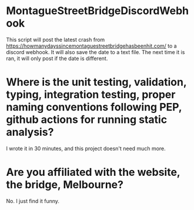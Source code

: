 # MontagueStreetBridgeDiscordWebhook
This script will post the latest crash from https://howmanydayssincemontaguestreetbridgehasbeenhit.com/ to a discord webhook. It will also save the date to a text file. The next time it is ran, it will only post if the date is different.

# Where is the unit testing, validation, typing, integration testing, proper naming conventions following PEP, github actions for running static analysis?
I wrote it in 30 minutes, and this project doesn't need much more.

# Are you affiliated with the website, the bridge, Melbourne?
No. I just find it funny.
